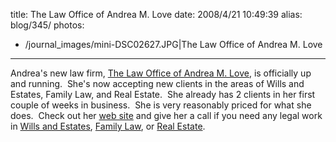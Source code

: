 title: The Law Office of Andrea M. Love
date: 2008/4/21 10:49:39
alias: blog/345/
photos:
- /journal_images/mini-DSC02627.JPG|The Law Office of Andrea M. Love
---
Andrea's new law firm, [The Law Office of Andrea M. Love](http://www.alovelaw.com), is officially up and running.  She's now accepting new clients in the areas of Wills and Estates, Family Law, and Real Estate.  She already has 2 clients in her first couple of weeks in business.  She is very reasonably priced for what she does.  Check out her [web site](http://www.alovelaw.com) and give her a call if you need any legal work in [Wills and Estates](http://alovelaw.com/Wills.aspx), [Family Law](http://alovelaw.com/FamilyLaw.aspx), or [Real Estate](http://alovelaw.com/RealEstate.aspx).
